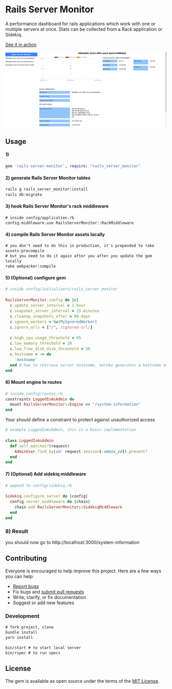 # Rails Server Monitor
A performance dashboard for rails applications which work with one or multiple servers at once.
Stats can be collected from a Rack application or Sidekiq.

[See it in action](https://rails-sever-monitor.herokuapp.com)

![demo](https://github.com/personal-social-media/rails-server-monitor/raw/master/resources/screenshot.jpg)

## Usage
#### 1)
```ruby
gem 'rails-server-monitor', require: "rails_server_monitor"
```

#### 2) generate Rails Server Monitor tables
```bash
rails g rails_server_monitor:install
rails db:migrate
```

#### 3) hook Rails Server Monitor's rack middleware
```shell
# inside config/application.rb
config.middleware.use RailsServerMonitor::RackMiddleware
```

#### 4) compile Rails Server Monitor assets locally
```shell
# you don't need to do this in production, it's prepended to rake assets:precompile
# but you need to do it again after you after you update the gem locally
rake webpacker:compile
```

#### 5) (Optional) configure gem

```ruby
# inside config/initializers/rails_server_monitor

RailsServerMonitor.config do |c|
  c.update_server_interval = 1.hour 
  c.snapshot_server_interval = 15.minutes
  c.cleanup_snapshots_after = 90.days
  c.ignore_workers = %w(MyIgnoredWorker)
  c.ignore_urls = ["/", /ignored-url/]
  
  c.high_cpu_usage_threshold = 95
  c.low_memory_threshold = 20
  c.low_free_disk_disk_threshold = 30
  c.hostname = -> do
    `hostname`
  end # how to retrieve server hostname, heroku generates a hostname each time your app reboots
end
```

#### 6) Mount engine to routes

```ruby
# inside config/routes.rb
constraints LoggedInAsAdmin do
  mount RailsServerMonitor::Engine => "/system-information"
end
```

Your should define a constraint to protect against unauthorized access

```ruby
# example LoggedInAsAdmin, this is a basic implementation

class LoggedInAsAdmin
  def self.matches?(request)
    AdminUser.find_by(id: request.session[:admin_id]).present?
  end
end


```

#### 7) (Optional) Add sidekiq middleware

```ruby
# append to config/sidekiq.rb

Sidekiq.configure_server do |config|
  config.server_middleware do |chain|
    chain.add RailsServerMonitor::SidekiqMiddleware
  end
end
```

### 8) Result

you should now go to http://localhost:3000/system-information

## Contributing

Everyone is encouraged to help improve this project. Here are a few ways you can help:

- [Report bugs](https://github.com/personal-social-media/rails-server-monitor/issues)
- Fix bugs and [submit pull requests](https://github.com/personal-social-media/rails-server-monitor/pulls)
- Write, clarify, or fix documentation
- Suggest or add new features

### Development

```shell
# fork project, clone
bundle install
yarn install

bin/start # to start local server
bin/rspec # to run specs
```

## License
The gem is available as open source under the terms of the [MIT License](https://opensource.org/licenses/MIT).